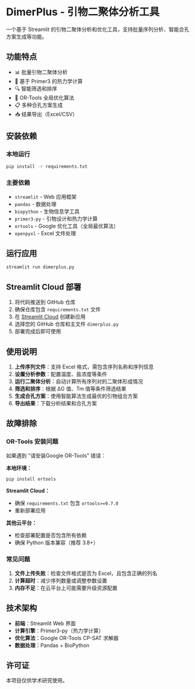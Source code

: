 # DimerPlus - 引物二聚体分析工具

一个基于 Streamlit 的引物二聚体分析和优化工具，支持批量序列分析、智能合孔方案生成等功能。

## 功能特点

- 📊 批量引物二聚体分析
- 🧬 基于 Primer3 的热力学计算
- 🔍 智能筛选和排序
- 🎯 OR-Tools 全局优化算法
- 📋 多种合孔方案生成
- 📥 结果导出（Excel/CSV）

## 安装依赖

### 本地运行

```bash
pip install -r requirements.txt
```

### 主要依赖

- `streamlit` - Web 应用框架
- `pandas` - 数据处理
- `biopython` - 生物信息学工具
- `primer3-py` - 引物设计和热力学计算
- `ortools` - Google 优化工具（全局最优算法）
- `openpyxl` - Excel 文件处理

## 运行应用

```bash
streamlit run dimerplus.py
```

## Streamlit Cloud 部署

1. 将代码推送到 GitHub 仓库
2. 确保仓库包含 `requirements.txt` 文件
3. 在 [Streamlit Cloud](https://share.streamlit.io/) 创建新应用
4. 选择您的 GitHub 仓库和主文件 `dimerplus.py`
5. 部署完成后即可使用

## 使用说明

1. **上传序列文件**：支持 Excel 格式，需包含序列名称和序列信息
2. **设置分析参数**：配置温度、盐浓度等条件
3. **运行二聚体分析**：自动计算所有序列对的二聚体形成情况
4. **筛选和排序**：根据 ΔG 值、Tm 值等条件筛选结果
5. **生成合孔方案**：使用智能算法生成最优的引物组合方案
6. **导出结果**：下载分析结果和合孔方案

## 故障排除

### OR-Tools 安装问题

如果遇到 "请安装Google OR-Tools" 错误：

**本地环境：**
```bash
pip install ortools
```

**Streamlit Cloud：**
- 确保 `requirements.txt` 包含 `ortools>=9.7.0`
- 重新部署应用

**其他云平台：**
- 检查部署配置是否包含所有依赖
- 确保 Python 版本兼容（推荐 3.8+）

### 常见问题

1. **文件上传失败**：检查文件格式是否为 Excel，且包含正确的列名
2. **计算超时**：减少序列数量或调整参数设置
3. **内存不足**：在云平台上可能需要升级资源配置

## 技术架构

- **前端**：Streamlit Web 界面
- **计算引擎**：Primer3-py（热力学计算）
- **优化算法**：Google OR-Tools CP-SAT 求解器
- **数据处理**：Pandas + BioPython

## 许可证

本项目仅供学术研究使用。
